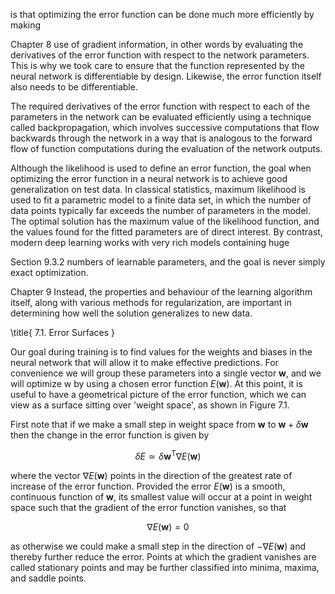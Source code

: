 is that optimizing the error function can be done much more efficiently by making

Chapter 8 use of gradient information, in other words by evaluating the derivatives of the error function with respect to the network parameters. This is why we took care to ensure that the function represented by the neural network is differentiable by design. Likewise, the error function itself also needs to be differentiable.

The required derivatives of the error function with respect to each of the parameters in the network can be evaluated efficiently using a technique called backpropagation, which involves successive computations that flow backwards through the network in a way that is analogous to the forward flow of function computations during the evaluation of the network outputs.

Although the likelihood is used to define an error function, the goal when optimizing the error function in a neural network is to achieve good generalization on test data. In classical statistics, maximum likelihood is used to fit a parametric model to a finite data set, in which the number of data points typically far exceeds the number of parameters in the model. The optimal solution has the maximum value of the likelihood function, and the values found for the fitted parameters are of direct interest. By contrast, modern deep learning works with very rich models containing huge

Section 9.3.2 numbers of learnable parameters, and the goal is never simply exact optimization.

Chapter 9 Instead, the properties and behaviour of the learning algorithm itself, along with various methods for regularization, are important in determining how well the solution generalizes to new data.

\title{
7.1. Error Surfaces
}

Our goal during training is to find values for the weights and biases in the neural network that will allow it to make effective predictions. For convenience we will group these parameters into a single vector $\mathbf{w}$, and we will optimize $\mathrm{w}$ by using a chosen error function $E(\mathbf{w})$. At this point, it is useful to have a geometrical picture of the error function, which we can view as a surface sitting over 'weight space', as shown in Figure 7.1.

First note that if we make a small step in weight space from $\mathbf{w}$ to $\mathbf{w}+\delta \mathbf{w}$ then the change in the error function is given by

$$
\delta E \simeq \delta \mathbf{w}^{\mathrm{T}} \nabla E(\mathbf{w})
$$

where the vector $\nabla E(\mathbf{w})$ points in the direction of the greatest rate of increase of the error function. Provided the error $E(\mathbf{w})$ is a smooth, continuous function of $\mathbf{w}$, its smallest value will occur at a point in weight space such that the gradient of the error function vanishes, so that

$$
\nabla E(\mathbf{w})=0
$$

as otherwise we could make a small step in the direction of $-\nabla E(\mathbf{w})$ and thereby further reduce the error. Points at which the gradient vanishes are called stationary points and may be further classified into minima, maxima, and saddle points.